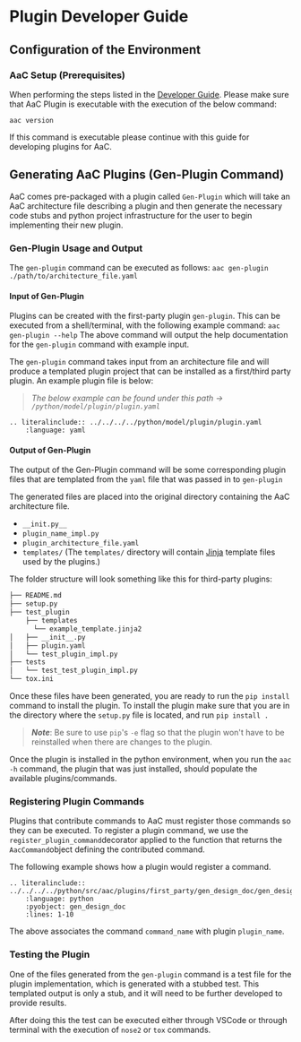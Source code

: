 # Plugin Developer Guide

## Configuration of the Environment

### AaC Setup (Prerequisites)

When performing the steps listed in the [Developer Guide](dev_guide_index). Please make sure that AaC Plugin is executable with the execution of the below command:

`aac version`

If this command is executable please continue with this guide for developing plugins for AaC.

## Generating AaC Plugins (Gen-Plugin Command)

AaC comes pre-packaged with a plugin called `Gen-Plugin` which will take an AaC architecture file describing a plugin and then generate the necessary code stubs and python project infrastructure for the user to begin implementing their new plugin.

### Gen-Plugin Usage and Output

The `gen-plugin` command can be executed as follows: `aac gen-plugin ./path/to/architecture_file.yaml`
#### Input of Gen-Plugin

Plugins can be created with the first-party plugin `gen-plugin`. This can be executed from a shell/terminal, with the following example command:
`aac gen-plugin --help`
The above command will output the help documentation for the `gen-plugin` command with example input.

The `gen-plugin` command takes input from an architecture file and will produce a templated plugin project that can be installed as a first/third party plugin. An example plugin file is below:

> *The below example can be found under this path -> `/python/model/plugin/plugin.yaml`*

```{eval-rst}
.. literalinclude:: ../../../../python/model/plugin/plugin.yaml
    :language: yaml
```
#### Output of Gen-Plugin

The output of the Gen-Plugin command will be some corresponding plugin files that are templated from the `yaml` file that was passed in to `gen-plugin`

The generated files are placed into the original directory containing the AaC architecture file.

- `__init.py__`
- `plugin_name_impl.py`
- `plugin_architecture_file.yaml`
- `templates/` (The `templates/` directory will contain [Jinja](https://palletsprojects.com/p/jinja/) template files used by the plugins.)

The folder structure will look something like this for third-party plugins:

```markdown
├── README.md
├── setup.py
├── test_plugin
    ├── templates
      └── example_template.jinja2
│   ├── __init__.py
│   ├── plugin.yaml
│   └── test_plugin_impl.py
├── tests
│   └── test_test_plugin_impl.py
└── tox.ini
```

Once these files have been generated, you are ready to run the `pip install` command to install the plugin.
To install the plugin make sure that you are in the directory where the `setup.py` file is located, and run `pip install .`
>***Note***: Be sure to use `pip`'s `-e` flag so that the plugin won't have to be reinstalled when there are changes to the plugin.

Once the plugin is installed in the python environment, when you run the `aac -h` command, the plugin that was just installed, should populate the available plugins/commands.

### Registering Plugin Commands

Plugins that contribute commands to AaC must register those commands so they can be executed. To register a plugin command, we use the `register_plugin_command`decorator applied to the function that returns the `AacCommand`object defining the contributed command.

The following example shows how a plugin would register a command.

```{eval-rst}
.. literalinclude:: ../../../../python/src/aac/plugins/first_party/gen_design_doc/gen_design_doc_impl.py
    :language: python
    :pyobject: gen_design_doc
    :lines: 1-10
```

The above associates the command `command_name` with plugin `plugin_name`.

### Testing the Plugin

One of the files generated from the `gen-plugin` command is a test file for the plugin implementation, which is generated with a stubbed test. This templated output is only a stub, and it will need to be further developed to provide results.

After doing this the test can be executed either through VSCode or through terminal with the execution of `nose2` or `tox` commands.
